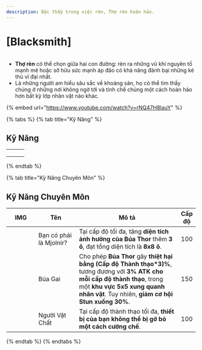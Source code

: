 ```yaml
---
description: Bậc thầy trong việc rèn, Thợ rèn hoàn hảo.
---
```


# \[Blacksmith]

<figure><img src="../../.gitbook/assets/700px-1Ferreiro.png" alt=""><figcaption></figcaption></figure>

* **Thợ rèn** có thể chọn giữa hai con đường: rèn ra những vũ khí nguyên tố mạnh mẽ hoặc sở hữu sức mạnh áp đảo có khả năng đánh bại những kẻ thù vĩ đại nhất.
* Là những người am hiểu sâu sắc về khoáng sản, họ có thể tìm thấy chúng ở những nơi không ngờ tới và tinh chế chúng một cách hoàn hảo hơn bất kỳ lớp nhân vật nào khác.

{% embed url="https://www.youtube.com/watch?v=rNQ47H8IauY" %}

{% tabs %}
{% tab title="Kỹ Năng" %}
## Kỹ Năng

|   |   |   |
| - | - | - |
|   |   |   |
|   |   |   |
|   |   |   |


{% endtab %}

{% tab title="Kỹ Năng Chuyên Môn" %}
## Kỹ Năng Chuyên Môn

<table><thead><tr><th width="84">IMG</th><th width="117">Tên</th><th width="384">Mô tả</th><th>Cấp độ</th></tr></thead><tbody><tr><td><img src="../../.gitbook/assets/110a.png" alt=""></td><td>Bạn có phải là Mjolnir?</td><td>Tại cấp độ tối đa, tăng <strong>diện tích ảnh hưởng của Búa Thor</strong> thêm <strong>3 ô</strong>, đạt tổng diện tích là <strong>8x8 ô</strong>.</td><td>100</td></tr><tr><td><img src="../../.gitbook/assets/110a.png" alt=""></td><td>Búa Gai</td><td>Cho phép <strong>Búa Thor</strong> gây <strong>thiệt hại bằng (Cấp độ Thành thạo*3)%</strong>, tương đương với <strong>3% ATK cho mỗi cấp độ thành thạo</strong>, trong một <strong>khu vực 5x5 xung quanh nhân vật</strong>. Tuy nhiên, <strong>giảm cơ hội Stun xuống 30%</strong>.</td><td>150</td></tr><tr><td><img src="../../.gitbook/assets/94a.png" alt=""></td><td>Người Vật Chất</td><td>Tại cấp độ thành thạo tối đa, <strong>thiết bị của bạn không thể bị gỡ bỏ một cách cưỡng chế</strong>.</td><td>100</td></tr></tbody></table>
{% endtab %}
{% endtabs %}


